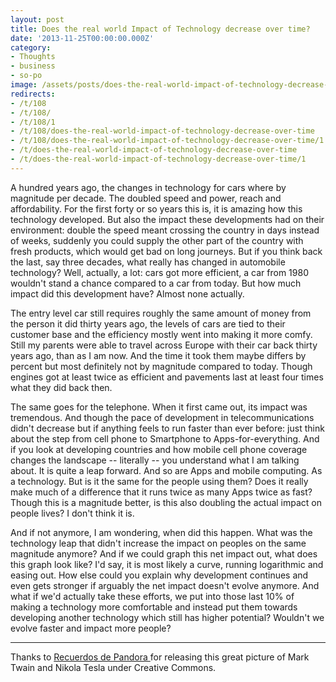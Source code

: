```yaml
---
layout: post
title: Does the real world Impact of Technology decrease over time?
date: '2013-11-25T00:00:00.000Z'
category:
- Thoughts
- business
- so-po
image: /assets/posts/does-the-real-world-impact-of-technology-decrease-over-time-182f75a81765b93ce905a663ef43e363a5360f3b6a.jpg
redirects:
- /t/108
- /t/108/
- /t/108/1
- /t/108/does-the-real-world-impact-of-technology-decrease-over-time
- /t/108/does-the-real-world-impact-of-technology-decrease-over-time/1
- /t/does-the-real-world-impact-of-technology-decrease-over-time
- /t/does-the-real-world-impact-of-technology-decrease-over-time/1
---
```


A hundred years ago, the changes in technology for cars where by magnitude per decade. The doubled speed and power, reach and affordability. For the first forty or so years this is, it is amazing how this technology developed. But also the impact these developments had on their environment: double the speed meant crossing the country in days instead of weeks, suddenly you could supply the other part of the country with fresh products, which would get bad on long journeys. But if you think back the last, say three decades, what really has changed in automobile technology? Well, actually, a lot: cars got more efficient, a car from 1980 wouldn't stand a chance compared to a car from today. But how much impact did this development have? Almost none actually.

The entry level car still requires roughly the same amount of money from the person it did thirty years ago, the levels of cars are tied to their customer base and the efficiency mostly went into making it more comfy. Still my parents were able to travel across Europe with their car back thirty years ago, than as I am now. And the time it took them maybe differs by percent but most definitely not by magnitude compared to today. Though engines got at least twice as efficient and pavements last at least four times what they did back then.

The same goes for the telephone. When it first came out, its impact was tremendous. And though the pace of development in telecommunications didn't decrease but if anything feels to run faster than ever before: just think about the step from cell phone to Smartphone to Apps-for-everything. And if you look at developing countries and how mobile cell phone coverage changes the landscape -- literally -- you understand what I am talking about. It is quite a leap forward. And so are Apps and mobile computing. As a technology. But is it the same for the people using them? Does it really make much of a difference that it runs twice as many Apps twice as fast? Though this is a magnitude better, is this also doubling the actual impact on people lives? I don't think it is.

And if not anymore, I am wondering, when did this happen. What was the technology leap that didn't increase the impact on peoples on the same magnitude anymore? And if we could graph this net impact out, what does this graph look like? I'd say, it is most likely a curve, running logarithmic and easing out. How else could you explain why development continues and even gets stronger if arguably the net impact doesn't evolve anymore. And what if we'd actually take these efforts, we put into those last 10% of making a technology more comfortable and instead put them towards developing another technology which still has higher potential? Wouldn't we evolve faster and impact more people?

----
Thanks to [Recuerdos de Pandora ](http://www.flickr.com/photos/recuerdosdepandora/7548987826/) for releasing this great picture of Mark Twain and Nikola Tesla under Creative Commons.
